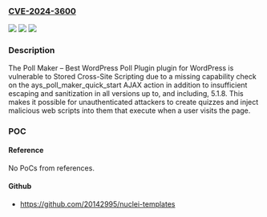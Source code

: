 ### [CVE-2024-3600](https://cve.mitre.org/cgi-bin/cvename.cgi?name=CVE-2024-3600)
![](https://img.shields.io/static/v1?label=Product&message=Poll%20Maker%20%E2%80%93%20Best%20WordPress%20Poll%20Plugin&color=blue)
![](https://img.shields.io/static/v1?label=Version&message=*%3C%3D%205.1.8%20&color=brighgreen)
![](https://img.shields.io/static/v1?label=Vulnerability&message=CWE-862%20Missing%20Authorization&color=brighgreen)

### Description

The Poll Maker – Best WordPress Poll Plugin plugin for WordPress is vulnerable to Stored Cross-Site Scripting due to a missing capability check on the ays_poll_maker_quick_start AJAX action in addition to insufficient escaping and sanitization in all versions up to, and including, 5.1.8. This makes it possible for unauthenticated attackers to create quizzes and inject malicious web scripts into them that execute when a user visits the page.

### POC

#### Reference
No PoCs from references.

#### Github
- https://github.com/20142995/nuclei-templates

